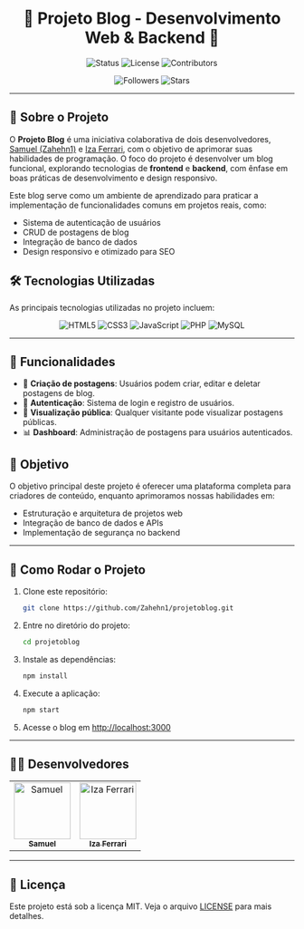<h1 align="center">📖 Projeto Blog - Desenvolvimento Web & Backend 🚀</h1>

<p align="center">
  <img src="https://img.shields.io/badge/Status-Em%20Desenvolvimento-yellow?style=flat-square" alt="Status">
  <img src="https://img.shields.io/github/license/Zahehn1/projetoblog?style=flat-square" alt="License">
  <img src="https://img.shields.io/badge/Contribuidores-2-blue?style=flat-square" alt="Contributors">
</p>

<p align="center">
  <img src="https://img.shields.io/github/followers/Zahehn1?style=social" alt="Followers">
  <img src="https://img.shields.io/github/stars/Zahehn1/projetoblog?style=social" alt="Stars">
</p>

---

## 📝 Sobre o Projeto

O **Projeto Blog** é uma iniciativa colaborativa de dois desenvolvedores, [Samuel (Zahehn1)](https://github.com/Zahehn1) e [Iza Ferrari](https://github.com/izaferrari), com o objetivo de aprimorar suas habilidades de programação. O foco do projeto é desenvolver um blog funcional, explorando tecnologias de **frontend** e **backend**, com ênfase em boas práticas de desenvolvimento e design responsivo.

Este blog serve como um ambiente de aprendizado para praticar a implementação de funcionalidades comuns em projetos reais, como:

- Sistema de autenticação de usuários
- CRUD de postagens de blog
- Integração de banco de dados
- Design responsivo e otimizado para SEO

## 🛠️ Tecnologias Utilizadas

As principais tecnologias utilizadas no projeto incluem:

<div align="center">
  <img src="https://img.shields.io/badge/HTML5-E34F26?style=for-the-badge&logo=html5&logoColor=white" alt="HTML5">
  <img src="https://img.shields.io/badge/CSS3-1572B6?style=for-the-badge&logo=css3&logoColor=white" alt="CSS3">
  <img src="https://img.shields.io/badge/JavaScript-F7DF1E?style=for-the-badge&logo=javascript&logoColor=black" alt="JavaScript">
  <img src="https://img.shields.io/badge/PHP-777BB4?style=for-the-badge&logo=php&logoColor=white" alt="PHP">
  <img src="https://img.shields.io/badge/MySQL-4479A1?style=for-the-badge&logo=mysql&logoColor=white" alt="MySQL">
</div>


---

## 🚀 Funcionalidades

- 📝 **Criação de postagens**: Usuários podem criar, editar e deletar postagens de blog.
- 👤 **Autenticação**: Sistema de login e registro de usuários.
- 📰 **Visualização pública**: Qualquer visitante pode visualizar postagens públicas.
- 📊 **Dashboard**: Administração de postagens para usuários autenticados.

## 🎯 Objetivo

O objetivo principal deste projeto é oferecer uma plataforma completa para criadores de conteúdo, enquanto aprimoramos nossas habilidades em:

- Estruturação e arquitetura de projetos web
- Integração de banco de dados e APIs
- Implementação de segurança no backend

---

## 🔧 Como Rodar o Projeto

1. Clone este repositório:
   ```bash
   git clone https://github.com/Zahehn1/projetoblog.git
   ```

2. Entre no diretório do projeto:
   ```bash
   cd projetoblog
   ```

3. Instale as dependências:
   ```bash
   npm install
   ```

4. Execute a aplicação:
   ```bash
   npm start
   ```

5. Acesse o blog em [http://localhost:3000](http://localhost:3000)

---

## 🧑‍💻 Desenvolvedores

<table>
  <tr>
    <td align="center">
      <a href="https://github.com/Zahehn1">
        <img src="https://avatars.githubusercontent.com/u/Zahehn1" width="100px;" alt="Samuel"/>
        <br />
        <sub><b>Samuel</b></sub>
      </a>
    </td>
    <td align="center">
      <a href="https://github.com/izaferrari">
        <img src="https://avatars.githubusercontent.com/u/izaferrari" width="100px;" alt="Iza Ferrari"/>
        <br />
        <sub><b>Iza Ferrari</b></sub>
      </a>
    </td>
  </tr>
</table>

---

## 📄 Licença

Este projeto está sob a licença MIT. Veja o arquivo [LICENSE](LICENSE) para mais detalhes.

